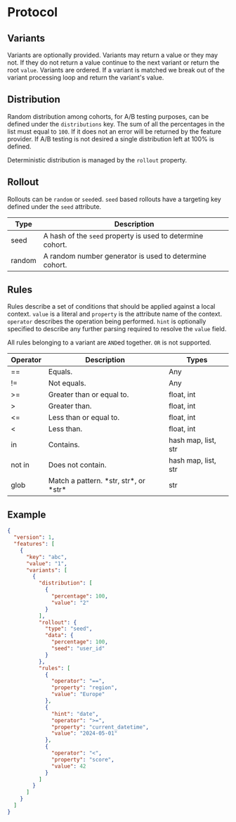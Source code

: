 # Protocol

## Variants

Variants are optionally provided. Variants may return a value or they may not. If they do not return a value continue to the next variant or return the root `value`. Variants are ordered. If a variant is matched we break out of the variant processing loop and return the variant's value.

## Distribution

Random distribution among cohorts, for A/B testing purposes, can be defined under the `distributions` key. The sum of all the percentages in the list must equal to `100`. If it does not an error will be returned by the feature provider. If A/B testing is not desired a single distribution left at 100% is defined.

Deterministic distribution is managed by the `rollout` property.

## Rollout

Rollouts can be `random` or `seed`ed. `seed` based rollouts have a targeting key defined under the `seed` attribute.

| Type   | Description                                                |
| ------ | ---------------------------------------------------------- |
| seed   | A hash of the `seed` property is used to determine cohort. |
| random | A random number generator is used to determine cohort.     |

## Rules

Rules describe a set of conditions that should be applied against a local context. `value` is a literal and `property` is the attribute name of the context. `operator` describes the operation being performed. `hint` is optionally specified to describe any further parsing required to resolve the `value` field.

All rules belonging to a variant are `AND`ed together. `OR` is not supported.

| Operator | Description                               | Types               |
| -------- | ----------------------------------------- | ------------------- |
| ==       | Equals.                                   | Any                 |
| !=       | Not equals.                               | Any                 |
| >=       | Greater than or equal to.                 | float, int          |
| >        | Greater than.                             | float, int          |
| <=       | Less than or equal to.                    | float, int          |
| <        | Less than.                                | float, int          |
| in       | Contains.                                 | hash map, list, str |
| not in   | Does not contain.                         | hash map, list, str |
| glob     | Match a pattern. \*str, str\*, or \*str\* | str                 |

## Example

```json
{
  "version": 1,
  "features": [
    {
      "key": "abc",
      "value": "1",
      "variants": [
        {
          "distribution": [
            {
              "percentage": 100,
              "value": "2"
            }
          ],
          "rollout": {
            "type": "seed",
            "data": {
              "percentage": 100,
              "seed": "user_id"
            }
          },
          "rules": [
            {
              "operator": "==",
              "property": "region",
              "value": "Europe"
            },
            {
              "hint": "date",
              "operator": ">=",
              "property": "current_datetime",
              "value": "2024-05-01"
            },
            {
              "operator": "<",
              "property": "score",
              "value": 42
            }
          ]
        }
      ]
    }
  ]
}
```
